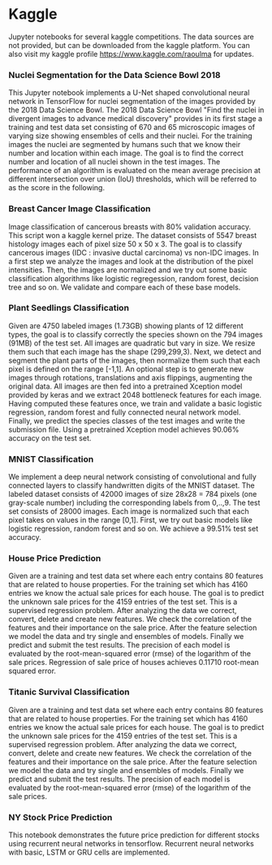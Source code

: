 # Kaggle
Jupyter notebooks for several kaggle competitions. The data sources are not provided, but can be downloaded from the kaggle platform. You can also visit my kaggle profile https://www.kaggle.com/raoulma for updates. 

### Nuclei Segmentation for the Data Science Bowl 2018
This Jupyter notebook implements a U-Net shaped convolutional neural network in TensorFlow for nuclei segmentation of the images provided by the 2018 Data Science Bowl. The 2018 Data Science Bowl "Find the nuclei in divergent images to advance medical discovery" provides in its first stage a training and test data set consisting of 670 and 65 microscopic images of varying size showing ensembles of cells and their nuclei. For the training images the nuclei are segmented by humans such that we know their number and location within each image. The goal is to find the correct number and location of all nuclei shown in the test images. The performance of an algorithm is evaluated on the mean average precision at different intersection over union (IoU) thresholds, which will be referred to as the score in the following.

### Breast Cancer Image Classification
Image classification of cancerous breasts with 80% validation accuracy. This script won a kaggle kernel prize. The dataset consists of 5547 breast histology images each of pixel size 50 x 50 x 3. The goal is to classify cancerous images (IDC : invasive ductal carcinoma) vs non-IDC images. In a first step we analyze the images and look at the distribution of the pixel intensities. Then, the images are normalized and we try out some basic classification algorithms like logistic regregession, random forest, decision tree and so on. We validate and compare each of these base models.  

### Plant Seedlings Classification
Given are 4750 labeled images (1.73GB) showing plants of 12 different types, the goal is to classify correctly the species shown on the 794 images (91MB) of the test set. All images are quadratic but vary in size. We resize them such that each image has the shape (299,299,3). Next, we detect and segment the plant parts of the images, then normalize them such that each pixel is defined on the range [-1,1]. An optional step is to generate new images through rotations, translations and axis flippings, augmenting the original data. All images are then fed into a pretrained Xception model provided by keras and we extract 2048 bottleneck features for each image. Having computed these features once, we train and validate a basic logistic regression, random forest and fully connected neural network model. Finally, we predict the species classes of the test images and write the submission file. Using a pretrained Xception model achieves 90.06% accuracy on the test set.

### MNIST Classification
We implement a deep neural network consisting of convolutional and fully connected layers to classify handwritten digits of the MNIST dataset. The labeled dataset consists of 42000 images of size 28x28 = 784 pixels (one gray-scale number) including the corresponding labels from 0,..,9. The test set consists of 28000 images. Each image is normalized such that each pixel takes on values in the range [0,1]. First, we try out basic models like logistic regression, random forest and so on. We achieve a 99.51% test set accuracy. 

### House Price Prediction
Given are a training and test data set where each entry contains 80 features that are related to house properties. For the training set which has 4160 entries we know the actual sale prices for each house. The goal is to predict the unknown sale prices for the 4159 entries of the test set. This is a supervised regression problem. After analyzing the data we correct, convert, delete and create new features. We check the correlation of the features and their importance on the sale price. After the feature selection we model the data and try single and ensembles of models. Finally we predict and submit the test results. The precision of each model is evaluated by the root-mean-squared error (rmse) of the logarithm of the sale prices. Regression of sale price of houses achieves 0.11710 root-mean squared error.

### Titanic Survival Classification
Given are a training and test data set where each entry contains 80 features that are related to house properties. For the training set which has 4160 entries we know the actual sale prices for each house. The goal is to predict the unknown sale prices for the 4159 entries of the test set. This is a supervised regression problem. After analyzing the data we correct, convert, delete and create new features. We check the correlation of the features and their importance on the sale price. After the feature selection we model the data and try single and ensembles of models. Finally we predict and submit the test results. The precision of each model is evaluated by the root-mean-squared error (rmse) of the logarithm of the sale prices.

### NY Stock Price Prediction
This notebook demonstrates the future price prediction for different stocks using recurrent neural networks in tensorflow. Recurrent neural networks with basic, LSTM or GRU cells are implemented.

